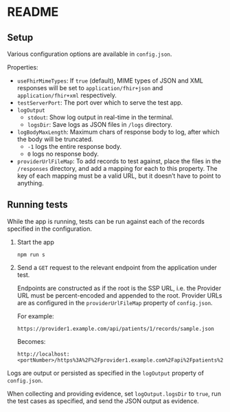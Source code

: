 # README

## Setup

Various configuration options are available in `config.json`.

Properties:
* `useFhirMimeTypes`: If `true` (default), MIME types of JSON and XML responses will be set to `application/fhir+json` and `application/fhir+xml` respectively.
* `testServerPort`: The port over which to serve the test app.
* `logOutput`
  - `stdout`: Show log output in real-time in the terminal.
  - `logsDir`: Save logs as JSON files in `/logs` directory.
* `logBodyMaxLength`: Maximum chars of response body to log, after which the body will be truncated.
  - `-1` logs the entire response body.
  - `0` logs no response body.
* `providerUrlFileMap`: To add records to test against, place the files in the `/responses` directory, and add a mapping for each to this property. The key of each mapping must be a valid URL, but it doesn&rsquo;t have to point to anything.

## Running tests

While the app is running, tests can be run against each of the records specified in the configuration.

1.  Start the app

    ```
    npm run s
    ```

2.  Send a `GET` request to the relevant endpoint from the application under test.
    
    Endpoints are constructed as if the root is the SSP URL, i.e. the Provider URL must be percent-encoded and appended to the root. Provider URLs are as configured in the `providerUrlFileMap` property of `config.json`.

    For example:

    ```
    https://provider1.example.com/api/patients/1/records/sample.json
    ```
    Becomes:

    <pre><code><span id="urlOrigin">http://localhost:&lt;portNumber&gt;</span>/https%3A%2F%2Fprovider1.example.com%2Fapi%2Fpatients%2F1%2Frecords%2Fsample.json</code></pre>

Logs are output or persisted as specified in the `logOutput` property of `config.json`.

When collecting and providing evidence, set `logOutput.logsDir` to `true`, run the test cases as specified, and send the JSON output as evidence.

<!-- TODO -->
<!-- JSON logs can be viewed in human-readable format by running `npm run pretty-html <fileName>`. -->

<!-- <div class="message is-warning">
<div class="message-body" markdown="1">
**Note**: [note]
</div>
</div> -->
